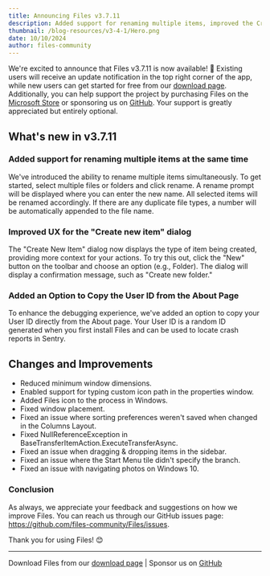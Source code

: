 ```yaml
---
title: Announcing Files v3.7.11
description: Added support for renaming multiple items, improved the Create New Item dialog, copy your User ID from the About page, and more.
thumbnail: /blog-resources/v3-4-1/Hero.png
date: 10/10/2024
author: files-community
---
```


We're excited to announce that Files v3.7.11 is now available! 🎉 Existing users will receive an update notification in the top right corner of the app, while new users can get started for free from our [download page](/download/). Additionally, you can help support the project by purchasing Files on the [Microsoft Store](ms-windows-store://pdp/?ProductId=9nghp3dx8hdx&cid=FilesWebsite) or sponsoring us on [GitHub](https://github.com/sponsors/yaira2). Your support is greatly appreciated but entirely optional.

## What's new in v3.7.11

### Added support for renaming multiple items at the same time

We've introduced the ability to rename multiple items simultaneously. To get started, select multiple files or folders and click rename. A rename prompt will be displayed where you can enter the new name. All selected items will be renamed accordingly. If there are any duplicate file types, a number will be automatically appended to the file name.

### Improved UX for the "Create new item" dialog

The "Create New Item" dialog now displays the type of item being created, providing more context for your actions. To try this out, click the "New" button on the toolbar and choose an option (e.g., Folder). The dialog will display a confirmation message, such as "Create new folder."

### Added an Option to Copy the User ID from the About Page
To enhance the debugging experience, we've added an option to copy your User ID directly from the About page. Your User ID is a random ID generated when you first install Files and can be used to locate crash reports in Sentry.


## Changes and Improvements

- Reduced minimum window dimensions.
- Enabled support for typing custom icon path in the properties window.
- Added Files icon to the process in Windows.
- Fixed window placement.
- Fixed an issue where sorting preferences weren't saved when changed in the Columns Layout.
- Fixed NullReferenceException in BaseTransferItemAction.ExecuteTransferAsync.
- Fixed an issue when dragging & dropping items in the sidebar.
- Fixed an issue where the Start Menu tile didn't specify the branch.
- Fixed an issue with navigating photos on Windows 10.


### Conclusion

As always, we appreciate your feedback and suggestions on how we improve Files. You can reach us through our GitHub issues page: https://github.com/files-community/Files/issues.

Thank you for using Files! 😊

---

Download Files from our [download page](/download/) | Sponsor us on [GitHub](https://github.com/sponsors/yaira2)
